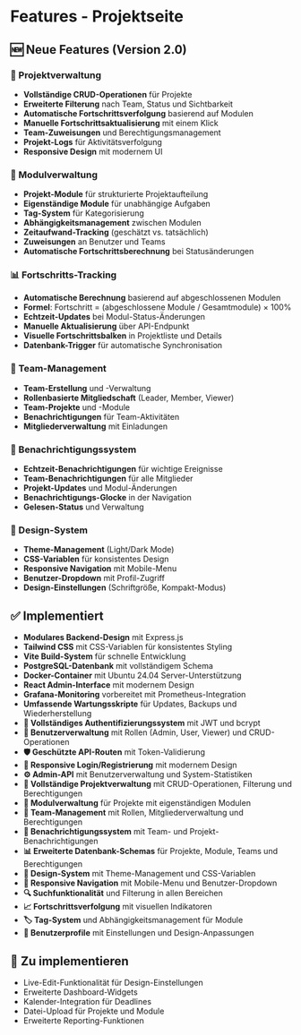 # Features - Projektseite

## 🆕 Neue Features (Version 2.0)

### 📁 Projektverwaltung
- **Vollständige CRUD-Operationen** für Projekte
- **Erweiterte Filterung** nach Team, Status und Sichtbarkeit
- **Automatische Fortschrittsverfolgung** basierend auf Modulen
- **Manuelle Fortschrittsaktualisierung** mit einem Klick
- **Team-Zuweisungen** und Berechtigungsmanagement
- **Projekt-Logs** für Aktivitätsverfolgung
- **Responsive Design** mit modernem UI

### 🧩 Modulverwaltung
- **Projekt-Module** für strukturierte Projektaufteilung
- **Eigenständige Module** für unabhängige Aufgaben
- **Tag-System** für Kategorisierung
- **Abhängigkeitsmanagement** zwischen Modulen
- **Zeitaufwand-Tracking** (geschätzt vs. tatsächlich)
- **Zuweisungen** an Benutzer und Teams
- **Automatische Fortschrittsberechnung** bei Statusänderungen

### 📊 Fortschritts-Tracking
- **Automatische Berechnung** basierend auf abgeschlossenen Modulen
- **Formel**: Fortschritt = (abgeschlossene Module / Gesamtmodule) × 100%
- **Echtzeit-Updates** bei Modul-Status-Änderungen
- **Manuelle Aktualisierung** über API-Endpunkt
- **Visuelle Fortschrittsbalken** in Projektliste und Details
- **Datenbank-Trigger** für automatische Synchronisation

### 👥 Team-Management
- **Team-Erstellung** und -Verwaltung
- **Rollenbasierte Mitgliedschaft** (Leader, Member, Viewer)
- **Team-Projekte** und -Module
- **Benachrichtigungen** für Team-Aktivitäten
- **Mitgliederverwaltung** mit Einladungen

### 🔔 Benachrichtigungssystem
- **Echtzeit-Benachrichtigungen** für wichtige Ereignisse
- **Team-Benachrichtigungen** für alle Mitglieder
- **Projekt-Updates** und Modul-Änderungen
- **Benachrichtigungs-Glocke** in der Navigation
- **Gelesen-Status** und Verwaltung

### 🎨 Design-System
- **Theme-Management** (Light/Dark Mode)
- **CSS-Variablen** für konsistentes Design
- **Responsive Navigation** mit Mobile-Menu
- **Benutzer-Dropdown** mit Profil-Zugriff
- **Design-Einstellungen** (Schriftgröße, Kompakt-Modus)

## ✅ Implementiert
- **Modulares Backend-Design** mit Express.js
- **Tailwind CSS** mit CSS-Variablen für konsistentes Styling
- **Vite Build-System** für schnelle Entwicklung
- **PostgreSQL-Datenbank** mit vollständigem Schema
- **Docker-Container** mit Ubuntu 24.04 Server-Unterstützung
- **React Admin-Interface** mit modernem Design
- **Grafana-Monitoring** vorbereitet mit Prometheus-Integration
- **Umfassende Wartungsskripte** für Updates, Backups und Wiederherstellung
- **🔐 Vollständiges Authentifizierungssystem** mit JWT und bcrypt
- **👥 Benutzerverwaltung** mit Rollen (Admin, User, Viewer) und CRUD-Operationen
- **🛡️ Geschützte API-Routen** mit Token-Validierung
- **📱 Responsive Login/Registrierung** mit modernem Design
- **⚙️ Admin-API** mit Benutzerverwaltung und System-Statistiken
- **📁 Vollständige Projektverwaltung** mit CRUD-Operationen, Filterung und Berechtigungen
- **🧩 Modulverwaltung** für Projekte mit eigenständigen Modulen
- **👥 Team-Management** mit Rollen, Mitgliederverwaltung und Berechtigungen
- **🔔 Benachrichtigungssystem** mit Team- und Projekt-Benachrichtigungen
- **📊 Erweiterte Datenbank-Schemas** für Projekte, Module, Teams und Berechtigungen
- **🎨 Design-System** mit Theme-Management und CSS-Variablen
- **📱 Responsive Navigation** mit Mobile-Menu und Benutzer-Dropdown
- **🔍 Suchfunktionalität** und Filterung in allen Bereichen
- **📈 Fortschrittsverfolgung** mit visuellen Indikatoren
- **🏷️ Tag-System** und Abhängigkeitsmanagement für Module
- **👤 Benutzerprofile** mit Einstellungen und Design-Anpassungen

## 🔄 Zu implementieren
- Live-Edit-Funktionalität für Design-Einstellungen
- Erweiterte Dashboard-Widgets
- Kalender-Integration für Deadlines
- Datei-Upload für Projekte und Module
- Erweiterte Reporting-Funktionen
